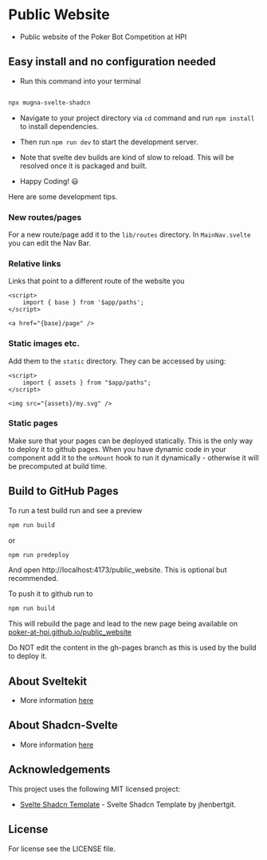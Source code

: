 # Public Website

- Public website of the Poker Bot Competition at HPI

## Easy install and no configuration needed

- Run this command into your terminal

```sh

npx mugna-svelte-shadcn

```

- Navigate to your project directory via `cd` command and run `npm install` to install dependencies.
- Then run `npm run dev` to start the development server.
- Note that svelte dev builds are kind of slow to reload. This will be resolved once it is packaged and built.

- Happy Coding! :smiley:

Here are some development tips.

### New routes/pages
For a new route/page add it to the `lib/routes` directory.
In `MainNav.svelte` you can edit the Nav Bar. 

### Relative links
Links that point to a different route of the website you 
```svelte
<script>
    import { base } from '$app/paths';
</script>

<a href="{base}/page" />
```

### Static images etc.
Add them to the `static` directory. They can be accessed by using:
```svelte
<script>
    import { assets } from "$app/paths";
</script>

<img src="{assets}/my.svg" />
```

### Static pages
Make sure that your pages can be deployed statically. This is the only way to deploy it to github pages.
When you have dynamic code in your component add it to the `onMount` hook to run it dynamically - otherwise it will be precomputed at build time.

## Build to GitHub Pages
To run a test build run and see a preview
```sh
npm run build
```
or 
```sh
npm run predeploy
```
And open http://localhost:4173/public_website.
This is optional but recommended.

To push it to github run to 
```sh
npm run build
```
This will rebuild the page and lead to the new page being available on [poker-at-hpi.github.io/public_website](https://poker-at-hpi.github.io/public_website)

Do NOT edit the content in the gh-pages branch as this is used by the build to deploy it.

## About Sveltekit

- More information [here](https://kit.svelte.dev/docs/introduction)

## About Shadcn-Svelte

- More information [here](https://www.shadcn-svelte.com/docs)


## Acknowledgements

This project uses the following MIT licensed project:

- [Svelte Shadcn Template](https://sveltethemes.dev/jhenbertgit/svelte-shadcn-template) - Svelte Shadcn Template by jhenbertgit.


## License
For license see the LICENSE file.